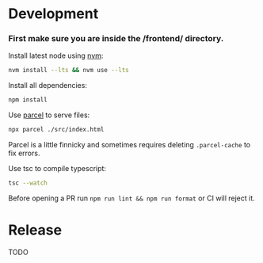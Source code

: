 # Development

### First make sure you are inside the /frontend/ directory.
Install latest node using [nvm](https://github.com/nvm-sh/nvm):
```bash
nvm install --lts && nvm use --lts
```

Install all dependencies:
```bash
npm install
```

Use [parcel](https://parceljs.org/) to serve files:
```bash
npx parcel ./src/index.html
```

Parcel is a little finnicky and sometimes requires deleting `.parcel-cache` to fix errors.

Use tsc to compile typescript:
```bash
tsc --watch
```

Before opening a PR run `npm run lint && npm run format` or CI will reject it.

# Release
TODO
